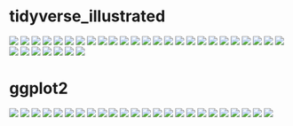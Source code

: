 # tidyverse_illustrated


![](https://github.com/cobriant/tidyverse_illustrated/blob/main/Learning%20the%20Tidyverse-01.jpg)
![](https://github.com/cobriant/tidyverse_illustrated/blob/main/Learning%20the%20Tidyverse-02.jpg)
![](https://github.com/cobriant/tidyverse_illustrated/blob/main/Learning%20the%20Tidyverse-03.jpg)
![](https://github.com/cobriant/tidyverse_illustrated/blob/main/Learning%20the%20Tidyverse-04.jpg)
![](https://github.com/cobriant/tidyverse_illustrated/blob/main/Learning%20the%20Tidyverse-05.jpg)
![](https://github.com/cobriant/tidyverse_illustrated/blob/main/Learning%20the%20Tidyverse-06.jpg)
![](https://github.com/cobriant/tidyverse_illustrated/blob/main/Learning%20the%20Tidyverse-07.jpg)
![](https://github.com/cobriant/tidyverse_illustrated/blob/main/Learning%20the%20Tidyverse-08.jpg)
![](https://github.com/cobriant/tidyverse_illustrated/blob/main/Learning%20the%20Tidyverse-09.jpg)
![](https://github.com/cobriant/tidyverse_illustrated/blob/main/Learning%20the%20Tidyverse-10.jpg)
![](https://github.com/cobriant/tidyverse_illustrated/blob/main/Learning%20the%20Tidyverse-11.jpg)
![](https://github.com/cobriant/tidyverse_illustrated/blob/main/Learning%20the%20Tidyverse-12.jpg)
![](https://github.com/cobriant/tidyverse_illustrated/blob/main/Learning%20the%20Tidyverse-13.jpg)
![](https://github.com/cobriant/tidyverse_illustrated/blob/main/Learning%20the%20Tidyverse-14.jpg)
![](https://github.com/cobriant/tidyverse_illustrated/blob/main/Learning%20the%20Tidyverse-15.jpg)
![](https://github.com/cobriant/tidyverse_illustrated/blob/main/Learning%20the%20Tidyverse-16.jpg)
![](https://github.com/cobriant/tidyverse_illustrated/blob/main/Learning%20the%20Tidyverse-17.jpg)
![](https://github.com/cobriant/tidyverse_illustrated/blob/main/Learning%20the%20Tidyverse-18.jpg)
![](https://github.com/cobriant/tidyverse_illustrated/blob/main/Learning%20the%20Tidyverse-19.jpg)
![](https://github.com/cobriant/tidyverse_illustrated/blob/main/Learning%20the%20Tidyverse-20.jpg)
![](https://github.com/cobriant/tidyverse_illustrated/blob/main/Learning%20the%20Tidyverse-21.jpg)
![](https://github.com/cobriant/tidyverse_illustrated/blob/main/Learning%20the%20Tidyverse-22.jpg)
![](https://github.com/cobriant/tidyverse_illustrated/blob/main/Learning%20the%20Tidyverse-23.jpg)
![](https://github.com/cobriant/tidyverse_illustrated/blob/main/Learning%20the%20Tidyverse-24.jpg)
![](https://github.com/cobriant/tidyverse_illustrated/blob/main/Learning%20the%20Tidyverse-25.jpg)
![](https://github.com/cobriant/tidyverse_illustrated/blob/main/Learning%20the%20Tidyverse-26.jpg)
![](https://github.com/cobriant/tidyverse_illustrated/blob/main/Learning%20the%20Tidyverse-27.jpg)
![](https://github.com/cobriant/tidyverse_illustrated/blob/main/Learning%20the%20Tidyverse-28.jpg)
![](https://github.com/cobriant/tidyverse_illustrated/blob/main/Learning%20the%20Tidyverse-29.jpg)
![](https://github.com/cobriant/tidyverse_illustrated/blob/main/Learning%20the%20Tidyverse-30.jpg)
![](https://github.com/cobriant/tidyverse_illustrated/blob/main/Learning%20the%20Tidyverse-31.jpg)
![](https://github.com/cobriant/tidyverse_illustrated/blob/main/Screenshot%202025-01-07%20at%2012.15.24%20PM.png)
# ggplot2
![](https://github.com/cobriant/tidyverse_illustrated/blob/main/Learning%20the%20Tidyverse-33.jpg)
![](https://github.com/cobriant/tidyverse_illustrated/blob/main/Learning%20the%20Tidyverse-34.jpg)
![](https://github.com/cobriant/tidyverse_illustrated/blob/main/Learning%20the%20Tidyverse-35.jpg)
![](https://github.com/cobriant/tidyverse_illustrated/blob/main/Learning%20the%20Tidyverse-36.jpg)
![](https://github.com/cobriant/tidyverse_illustrated/blob/main/Learning%20the%20Tidyverse-37.jpg)
![](https://github.com/cobriant/tidyverse_illustrated/blob/main/Learning%20the%20Tidyverse-38.jpg)
![](https://github.com/cobriant/tidyverse_illustrated/blob/main/Learning%20the%20Tidyverse-39.jpg)
![](https://github.com/cobriant/tidyverse_illustrated/blob/main/Learning%20the%20Tidyverse-40.jpg)
![](https://github.com/cobriant/tidyverse_illustrated/blob/main/Learning%20the%20Tidyverse-41.jpg)
![](https://github.com/cobriant/tidyverse_illustrated/blob/main/Learning%20the%20Tidyverse-42.jpg)
![](https://github.com/cobriant/tidyverse_illustrated/blob/main/Learning%20the%20Tidyverse-43.jpg)
![](https://github.com/cobriant/tidyverse_illustrated/blob/main/Learning%20the%20Tidyverse-44.jpg)
![](https://github.com/cobriant/tidyverse_illustrated/blob/main/Learning%20the%20Tidyverse-45.jpg)
![](https://github.com/cobriant/tidyverse_illustrated/blob/main/Learning%20the%20Tidyverse-46.jpg)
![](https://github.com/cobriant/tidyverse_illustrated/blob/main/Learning%20the%20Tidyverse-47.jpg)
![](https://github.com/cobriant/tidyverse_illustrated/blob/main/Learning%20the%20Tidyverse-48.jpg)
![](https://github.com/cobriant/tidyverse_illustrated/blob/main/Learning%20the%20Tidyverse-49.jpg)
![](https://github.com/cobriant/tidyverse_illustrated/blob/main/Learning%20the%20Tidyverse-50.jpg)
![](https://github.com/cobriant/tidyverse_illustrated/blob/main/Learning%20the%20Tidyverse-51.jpg)
![](https://github.com/cobriant/tidyverse_illustrated/blob/main/Learning%20the%20Tidyverse-52.jpg)
![](https://github.com/cobriant/tidyverse_illustrated/blob/main/Learning%20the%20Tidyverse-53.jpg)
![](https://github.com/cobriant/tidyverse_illustrated/blob/main/Learning%20the%20Tidyverse-54.jpg)
![](https://github.com/cobriant/tidyverse_illustrated/blob/main/Learning%20the%20Tidyverse-55.jpg)
![](https://github.com/cobriant/tidyverse_illustrated/blob/main/Learning%20the%20Tidyverse-56.jpg)
